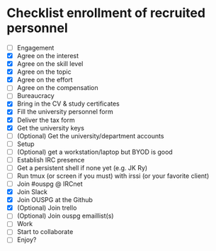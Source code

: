 # Checklist enrollment of recruited personnel

 * [ ] Engagement
  * [x] Agree on the interest
  * [x] Agree on the skill level
  * [x] Agree on the topic
  * [x] Agree on the effort
  * [ ] Agree on the compensation
 * [ ] Bureaucracy
  * [x] Bring in the CV & study certificates
  * [x] Fill the university personnel form
  * [x] Deliver the tax form
  * [x] Get the university keys
  * [ ] (Optional) Get the university/department accounts
 * [ ] Setup
  * [ ] (Optional) get a workstation/laptop but BYOD is good
  * [ ] Establish IRC presence
   * [ ] Get a persistent shell if none yet (e.g. JK Ry)
   * [ ] Run tmux (or screen if you must) with irssi (or your favorite client)
   * [ ] Join #ouspg @ IRCnet
  * [x] Join Slack
  * [x] Join OUSPG at the Github
  * [x] (Optional) Join trello
  * [ ] (Optional) Join ouspg emaillist(s)
 * [ ] Work
  * [ ] Start to collaborate
  * [ ] Enjoy?

